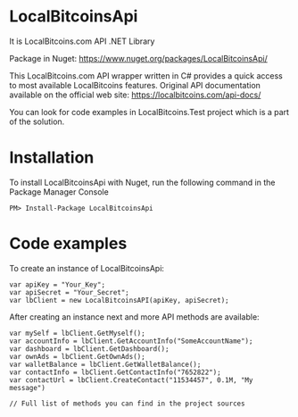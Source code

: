 # LocalBitcoinsApi
It is LocalBitcoins.com API .NET Library

Package in Nuget: https://www.nuget.org/packages/LocalBitcoinsApi/

This LocalBitcoins.com API wrapper written in C# provides a quick access to most available LocalBitcoins features.
Original API documentation available on the official web site: https://localbitcoins.com/api-docs/

You can look for code examples in LocalBitcoins.Test project which is a part of the solution.
# Installation
To install LocalBitcoinsApi with Nuget, run the following command in the Package Manager Console
```
PM> Install-Package LocalBitcoinsApi
```
# Code examples
To create an instance of LocalBitcoinsApi:
```
var apiKey = "Your_Key";
var apiSecret = "Your_Secret";
var lbClient = new LocalBitcoinsAPI(apiKey, apiSecret);
```
After creating an instance next and more API methods are available:
```
var mySelf = lbClient.GetMyself();
var accountInfo = lbClient.GetAccountInfo("SomeAccountName");
var dashboard = lbClient.GetDashboard();
var ownAds = lbClient.GetOwnAds();
var walletBalance = lbClient.GetWalletBalance();
var contactInfo = lbClient.GetContactInfo("7652822");
var contactUrl = lbClient.CreateContact("11534457", 0.1M, "My message")

// Full list of methods you can find in the project sources
```

